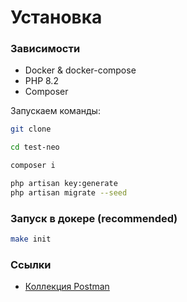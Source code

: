 # Установка

### Зависимости
* Docker & docker-compose
* PHP 8.2
* Composer

Запускаем команды:
```bash
git clone

cd test-neo

composer i

php artisan key:generate
php artisan migrate --seed
```

### Запуск в докере (recommended)
```bash
make init
```

### Ссылки
- [Коллекция Postman](https://documenter.getpostman.com/view/23952511/2sA2rFQevc)
